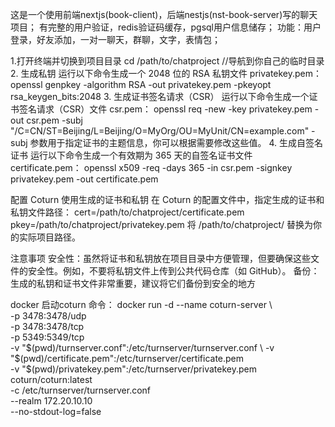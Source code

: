 这是一个使用前端nextjs(book-client)，后端nestjs(nst-book-server)写的聊天项目；
有完整的用户验证，redis验证码缓存，pgsql用户信息储存；
功能：用户登录，好友添加，一对一聊天，群聊，文字，表情包；


1.打开终端并切换到项目目录
  cd /path/to/chatproject //导航到你自己的临时目录
2. 生成私钥
   运行以下命令生成一个 2048 位的 RSA 私钥文件 privatekey.pem：
   openssl genpkey -algorithm RSA -out privatekey.pem -pkeyopt rsa_keygen_bits:2048
3. 生成证书签名请求（CSR）
   运行以下命令生成一个证书签名请求（CSR）文件 csr.pem：
   openssl req -new -key privatekey.pem -out csr.pem -subj "/C=CN/ST=Beijing/L=Beijing/O=MyOrg/OU=MyUnit/CN=example.com"
   -subj 参数用于指定证书的主题信息，你可以根据需要修改这些值。
4. 生成自签名证书
   运行以下命令生成一个有效期为 365 天的自签名证书文件 certificate.pem：
   openssl x509 -req -days 365 -in csr.pem -signkey privatekey.pem -out certificate.pem

配置 Coturn 使用生成的证书和私钥
   在 Coturn 的配置文件中，指定生成的证书和私钥文件路径：
   cert=/path/to/chatproject/certificate.pem
   pkey=/path/to/chatproject/privatekey.pem
   将 /path/to/chatproject/ 替换为你的实际项目路径。

注意事项
   安全性：虽然将证书和私钥放在项目目录中方便管理，但要确保这些文件的安全性。例如，不要将私钥文件上传到公共代码仓库（如 GitHub）。
   备份：生成的私钥和证书文件非常重要，建议将它们备份到安全的地方


docker 启动coturn 命令：
docker run -d --name coturn-server \       
  -p 3478:3478/udp \
  -p 3478:3478/tcp \
  -p 5349:5349/tcp \
  -v "$(pwd)/turnserver.conf":/etc/turnserver/turnserver.conf \
  -v "$(pwd)/certificate.pem":/etc/turnserver/certificate.pem \
  -v "$(pwd)/privatekey.pem":/etc/turnserver/privatekey.pem \
  coturn/coturn:latest \
  -c /etc/turnserver/turnserver.conf \
  --realm 172.20.10.10 \
  --no-stdout-log=false